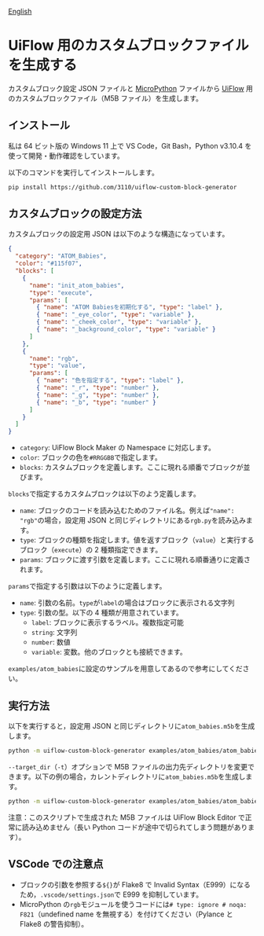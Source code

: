 [English](README.md)

# UiFlow 用のカスタムブロックファイルを生成する

カスタムブロック設定 JSON ファイルと [MicroPython](https://micropython.org/) ファイルから [UiFlow](https://flow.m5stack.com/) 用のカスタムブロックファイル（M5B ファイル）を生成します。

## インストール

私は 64 ビット版の Windows 11 上で VS Code，Git Bash，Python v3.10.4 を使って開発・動作確認をしています。

以下のコマンドを実行してインストールします。

```bash
pip install https://github.com/3110/uiflow-custom-block-generator
```

## カスタムブロックの設定方法

カスタムブロックの設定用 JSON は以下のような構造になっています。

```json
{
  "category": "ATOM_Babies",
  "color": "#115f07",
  "blocks": [
    {
      "name": "init_atom_babies",
      "type": "execute",
      "params": [
        { "name": "ATOM Babiesを初期化する", "type": "label" },
        { "name": "_eye_color", "type": "variable" },
        { "name": "_cheek_color", "type": "variable" },
        { "name": "_background_color", "type": "variable" }
      ]
    },
    {
      "name": "rgb",
      "type": "value",
      "params": [
        { "name": "色を指定する", "type": "label" },
        { "name": "_r", "type": "number" },
        { "name": "_g", "type": "number" },
        { "name": "_b", "type": "number" }
      ]
    }
  ]
}
```

- `category`: UiFlow Block Maker の Namespace に対応します。
- `color`: ブロックの色を`#RRGGBB`で指定します。
- `blocks`: カスタムブロックを定義します。ここに現れる順番でブロックが並びます。

`blocks`で指定するカスタムブロックは以下のよう定義します。

- `name`: ブロックのコードを読み込むためのファイル名。例えば`"name": "rgb"`の場合，設定用 JSON と同じディレクトリにある`rgb.py`を読み込みます。
- `type`: ブロックの種類を指定します。値を返すブロック（`value`）と実行するブロック（`execute`）の 2 種類指定できます。
- `params`: ブロックに渡す引数を定義します。ここに現れる順番通りに定義されます。

`params`で指定する引数は以下のように定義します。

- `name`: 引数の名前。`type`が`label`の場合はブロックに表示される文字列
- `type`: 引数の型。以下の 4 種類が用意されています。
  - `label`: ブロックに表示するラベル。複数指定可能
  - `string`: 文字列
  - `number`: 数値
  - `variable`: 変数。他のブロックとも接続できます。

`examples/atom_babies`に設定のサンプルを用意してあるので参考にしてください。

## 実行方法

以下を実行すると，設定用 JSON と同じディレクトリに`atom_babies.m5b`を生成します。

```bash
python -m uiflow-custom-block-generator examples/atom_babies/atom_babies.json
```

`--target_dir`（`-t`）オプションで M5B ファイルの出力先ディレクトリを変更できます。以下の例の場合，カレントディレクトリに`atom_babies.m5b`を生成します。

```bash
python -m uiflow-custom-block-generator examples/atom_babies/atom_babies.json -t .
```

注意：このスクリプトで生成された M5B ファイルは UiFlow Block Editor で正常に読み込めません（長い Python コードが途中で切られてしまう問題があります）。

## VSCode での注意点

- ブロックの引数を参照する`${}`が Flake8 で Invalid Syntax（E999）になるため，`.vscode/settings.json`で E999 を抑制しています。
- MicroPython の`rgb`モジュールを使うコードには`# type: ignore # noqa: F821`（undefined name を無視する）を付けてください（Pylance と Flake8 の警告抑制）。
